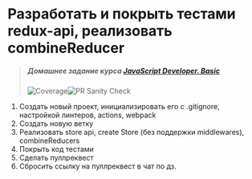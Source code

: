 # Разработать и покрыть тестами redux-api, реализовать combineReducer

> ##### Домашнее задание курса **[JavaScript Developer. Basic](https://otus.ru/lessons/javascript-basic/?int_source=courses_catalog&int_term=programming)**
>
> ![Coverage](https://github.com/lliriq77/otus--hw33-redux/actions/workflows/coverage.yml/badge.svg)![PR Sanity Check](https://github.com/lliriq77/otus--hw33-redux/actions/workflows/sanity-check.yml/badge.svg)

1. Cоздать новый проект, инициализировать его с .gitignore, настройкой линтеров, actions, webpack
2. Cоздать новую ветку
3. Реализовать store api, create Store (без поддержки middlewares), combineReducers
4. Покрыть код тестами
5. Сделать пуллреквест
6. Сбросить ссылку на пуллреквест в чат по дз.
